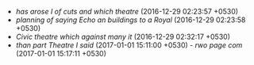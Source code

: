  - _has arose I of cuts and which theatre_ (2016-12-29 02:23:57 +0530)
 - _planning of saying Echo an buildings to a Royal_ (2016-12-29 02:23:58 +0530)
 - _Civic theatre which against many it_ (2016-12-29 02:32:17 +0530)
 - _than part Theatre I said_ (2017-01-01 15:11:00 +0530) - _rwo page com_ (2017-01-01 15:17:11 +0530)

